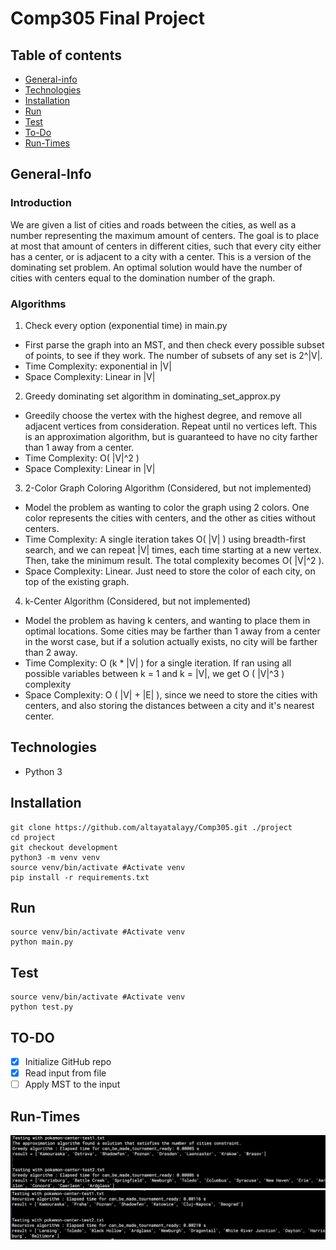 # Comp305 Final Project


## Table of contents
* [General-info](#general-info)
* [Technologies](#technologies)
* [Installation](#installation)
* [Run](#run)
* [Test](#test)
* [To-Do](#to-do)
* [Run-Times](#run-times)

## General-Info
### Introduction
We are given a list of cities and roads between the cities, as well as a number representing the maximum amount of centers. The goal is to place at most that amount of centers in different cities, such that every city either has a center, or is adjacent to a city with a center. This is a version of the dominating set problem. An optimal solution would have the number of cities with centers equal to the domination number of the graph.
### Algorithms
1) Check every option (exponential time) in main.py
  - First parse the graph into an MST, and then check every possible subset of points, to see if they work. The number of subsets of any set is 2^|V|.
  - Time Complexity: exponential in |V|
  - Space Complexity: Linear in |V|


2) Greedy dominating set algorithm in dominating_set_approx.py
  - Greedily choose the vertex with the highest degree, and remove all adjacent vertices from consideration. Repeat until no vertices left. This is an approximation algorithm, but is guaranteed to have no city farther than 1 away from a center.
  - Time Complexity: O( |V|^2 )
  - Space Complexity: Linear in |V|

3) 2-Color Graph Coloring Algorithm (Considered, but not implemented)
  - Model the problem as wanting to color the graph using 2 colors. One color represents the cities with centers, and the other as cities without centers.
  - Time Complexity: A single iteration takes O( |V| ) using breadth-first search, and we can repeat |V| times, each time starting at a new vertex. Then, take the minimum result. The total complexity becomes O( |V|^2 ).
  - Space Complexity: Linear. Just need to store the color of each city, on top of the existing graph.

4) k-Center Algorithm (Considered, but not implemented)
  - Model the problem as having k centers, and wanting to place them in optimal locations. Some cities may be farther than 1 away from a center in the worst case, but if a solution actually exists, no city will be farther than 2 away.
  - Time Complexity: O (k * |V| ) for a single iteration. If ran using all possible variables between k = 1 and k = |V|, we get O ( |V|^3 ) complexity
  - Space Complexity: O ( |V| + |E| ), since we need to store the cities with centers, and also storing the distances between a city and it's nearest center.

## Technologies
* Python 3

## Installation
``` console
git clone https://github.com/altayatalayy/Comp305.git ./project
cd project
git checkout development
python3 -m venv venv
source venv/bin/activate #Activate venv
pip install -r requirements.txt
```
## Run
``` console
source venv/bin/activate #Activate venv
python main.py
```

## Test
``` console
source venv/bin/activate #Activate venv
python test.py
```

## TO-DO
- [X] Initialize GitHub repo
- [X] Read input from file
- [ ] Apply MST to the input

## Run-Times
![Alt text](/greedy_runtime.png "Runtime for greedy algorithm")
![Alt text](/recursive_runtime.png "Runtime for recursive algorithm")

